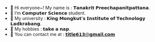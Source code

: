 - 📢 Hi everyone~! My name is : 𝗧𝗮𝗻𝗮𝗸𝗿𝗶𝘁 𝗣𝗿𝗲𝗲𝗰𝗵𝗮𝗽𝗮𝗻𝗶𝘁𝗽𝗮𝘁𝘁𝗮𝗻𝗮.
- 📢 I’m 𝗖𝗼𝗺𝗽𝘂𝘁𝗲𝗿 𝗦𝗰𝗶𝗲𝗻𝗰𝗲 student.
- 📢 My university : 𝗞𝗶𝗻𝗴 𝗠𝗼𝗻𝗴𝗸𝘂𝘁'𝘀 𝗜𝗻𝘀𝘁𝗶𝘁𝘂𝘁𝗲 𝗼𝗳 𝗧𝗲𝗰𝗵𝗻𝗼𝗹𝗼𝗴𝘆 𝗟𝗮𝗱𝗸𝗿𝗮𝗯𝗮𝗻𝗴.
- 📢 My hobbies : 𝘁𝗮𝗸𝗲 𝗮 𝗻𝗮𝗽.
- 📢 You can contact me at : 𝘁𝗶𝘁𝗹𝗲𝟲𝟭𝟯@𝗴𝗺𝗮𝗶𝗹.𝗰𝗼𝗺

<!---
sSODAs/sSODAs is a ✨ special ✨ repository because its `README.md` (this file) appears on your GitHub profile.
You can click the Preview link to take a look at your changes.
--->
